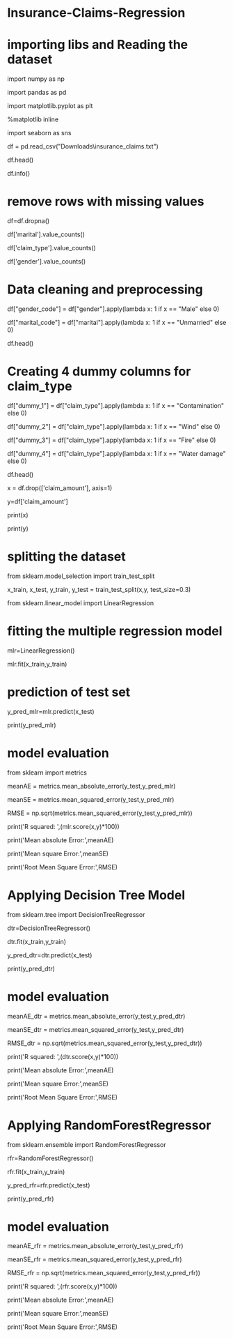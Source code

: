# Insurance-Claims-Regression

# importing libs and Reading the dataset

import numpy as np

import pandas as pd

import matplotlib.pyplot as plt

%matplotlib inline

import seaborn as sns

df = pd.read_csv("Downloads\\insurance_claims.txt")

df.head()

df.info()

# remove rows with missing values

df=df.dropna()

df['marital'].value_counts()

df['claim_type'].value_counts()

df['gender'].value_counts()

# Data cleaning and preprocessing

df["gender_code"] = df["gender"].apply(lambda x: 1 if x == "Male" else 0)

df["marital_code"] = df["marital"].apply(lambda x: 1 if x == "Unmarried" else 0)

df.head()

# Creating 4 dummy columns for claim_type

df["dummy_1"] = df["claim_type"].apply(lambda x: 1 if x == "Contamination" else 0)

df["dummy_2"] = df["claim_type"].apply(lambda x: 1 if x == "Wind" else 0)

df["dummy_3"] = df["claim_type"].apply(lambda x: 1 if x == "Fire" else 0)

df["dummy_4"] = df["claim_type"].apply(lambda x: 1 if x == "Water damage" else 0)

df.head()

x = df.drop(['claim_amount'], axis=1)

y=df['claim_amount']

print(x)

print(y)

# splitting the dataset

from sklearn.model_selection import train_test_split

x_train, x_test, y_train, y_test = train_test_split(x,y,
                                              test_size=0.3)


from sklearn.linear_model import LinearRegression

# fitting the multiple regression model

mlr=LinearRegression()

mlr.fit(x_train,y_train)

# prediction of test set 

y_pred_mlr=mlr.predict(x_test)

print(y_pred_mlr)

# model evaluation

from sklearn import metrics

meanAE = metrics.mean_absolute_error(y_test,y_pred_mlr)

meanSE = metrics.mean_squared_error(y_test,y_pred_mlr)

RMSE = np.sqrt(metrics.mean_squared_error(y_test,y_pred_mlr))

print('R squared: ',(mlr.score(x,y)*100))

print('Mean absolute Error:',meanAE)

print('Mean square Error:',meanSE)

print('Root Mean Square Error:',RMSE)

# Applying Decision Tree Model

from sklearn.tree import DecisionTreeRegressor

dtr=DecisionTreeRegressor()

dtr.fit(x_train,y_train)

y_pred_dtr=dtr.predict(x_test)

print(y_pred_dtr)

# model evaluation

meanAE_dtr = metrics.mean_absolute_error(y_test,y_pred_dtr)

meanSE_dtr = metrics.mean_squared_error(y_test,y_pred_dtr)

RMSE_dtr = np.sqrt(metrics.mean_squared_error(y_test,y_pred_dtr))

print('R squared: ',(dtr.score(x,y)*100))

print('Mean absolute Error:',meanAE)

print('Mean square Error:',meanSE)

print('Root Mean Square Error:',RMSE)

# Applying RandomForestRegressor

from sklearn.ensemble import RandomForestRegressor

rfr=RandomForestRegressor()

rfr.fit(x_train,y_train)

y_pred_rfr=rfr.predict(x_test)

print(y_pred_rfr)

# model evaluation

meanAE_rfr = metrics.mean_absolute_error(y_test,y_pred_rfr)

meanSE_rfr = metrics.mean_squared_error(y_test,y_pred_rfr)

RMSE_rfr = np.sqrt(metrics.mean_squared_error(y_test,y_pred_rfr))

print('R squared: ',(rfr.score(x,y)*100))

print('Mean absolute Error:',meanAE)

print('Mean square Error:',meanSE)

print('Root Mean Square Error:',RMSE)

